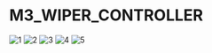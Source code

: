 # M3_WIPER_CONTROLLER

![1](https://user-images.githubusercontent.com/101269445/168565197-24208cf5-f30d-420d-931d-c99730ebc962.svg)    ![2](https://user-images.githubusercontent.com/101269445/168565515-35e4bc52-786a-4a26-86b9-12c6f9494f8e.svg)   ![3](https://user-images.githubusercontent.com/101269445/168565856-4cc0110b-58a7-43e1-ac33-5c675581e596.svg)    ![4](https://user-images.githubusercontent.com/101269445/168565891-ac3b3e0b-8651-49b0-84e0-26132b6dc7d9.svg)    ![5](https://user-images.githubusercontent.com/101269445/168565919-fae437a2-3133-4a0b-b100-80ca526609ff.svg)





